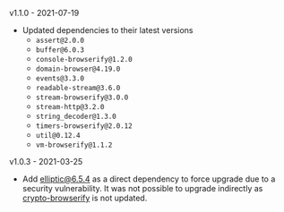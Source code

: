 v1.1.0 - 2021-07-19

* Updated dependencies to their latest versions
    - `assert@2.0.0`
    - `buffer@6.0.3`
    - `console-browserify@1.2.0`
    - `domain-browser@4.19.0`
    - `events@3.3.0`
    - `readable-stream@3.6.0`
    - `stream-browserify@3.0.0`
    - `stream-http@3.2.0`
    - `string_decoder@1.3.0`
    - `timers-browserify@2.0.12`
    - `util@0.12.4`
    - `vm-browserify@1.1.2`

v1.0.3 - 2021-03-25

* Add elliptic@6.5.4 as a direct dependency to force upgrade due to a security vulnerability. It was not possible to upgrade indirectly as [crypto-browserify]( https://www.npmjs.com/package/crypto-browserify) is not updated.
